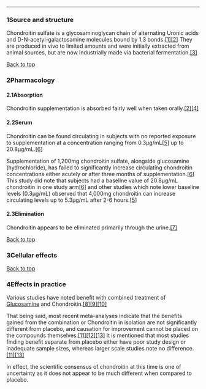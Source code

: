 





---


### 1Source and structure

Chondroitin sulfate is a glycosaminoglycan chain of alternating Uronic acids and D-N-acetyl-galactosamine molecules bound by 1,3 bonds.[[1]](#ref1)[[2]](#ref2) They are produced in vivo to limited amounts and were initially extracted from animal sources, but are now industrially made via bacterial fermentation.[[3]](#ref3)


[Back to top](#c-source-and-structure)
### 2Pharmacology

#### 2.1Absorption


Chondroitin supplementation is absorbed fairly well when taken orally.[[2]](#ref2)[[4]](#ref4)


#### 2.2Serum


Chondroitin can be found circulating in subjects with no reported exposure to supplementation at a concentration ranging from 0.3µg/mL[[5]](#ref5) up to 20.8µg/mL.[[6]](#ref6)


Supplementation of 1,200mg chondroitin sulfate, alongside glucosamine (hydrochloride), has failed to significantly increase circulating chondroitin concentrations either acutely or after three months of supplementation.[[6]](#ref6) This study did note that subjects had a baseline value of 20.8µg/mL chondroitin in one study arm[[6]](#ref6) and other studies which note lower baseline levels (0.3µg/mL) observed that 4,000mg chondroitin can increase circulating levels up to 5.3µg/mL after 2-6 hours.[[5]](#ref5)


#### 2.3Elimination


Chondroitin appears to be eliminated primarily through the urine.[[7]](#ref7)


[Back to top](#c-pharmacology)
### 3Cellular effects

[Back to top](#c-cellular-effects)
### 4Effects in practice

Various studies have noted benefit with combined treatment of [Glucosamine](/supplements/glucosamine/) and Chondroitin.[[8]](#ref8)[[9]](#ref9)[[10]](#ref10)


That being said, most recent meta-analyses indicate that the benefits gained from the combination or Chondroitin in isolation are not significantly different from placebo, and causation for improvement cannot be placed on the compounds themselves.[[11]](#ref11)[[12]](#ref12)[[13]](#ref13) It is mentioned that most studies finding benefit separate from placebo either have poor study design or inadequate sample sizes, whereas larger scale studies note no difference.[[11]](#ref11)[[13]](#ref13)


In effect, the scientific consensus of chondroitin at this time is one of uncertainty as it does not appear to be much different when compared to placebo.

 


